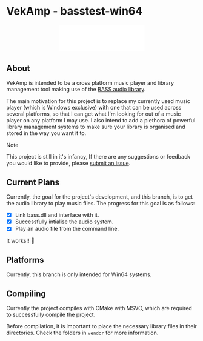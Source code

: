 # VekAmp - basstest-win64
<p align="center">
  <img alt="vekamp logo" width="45%" src="assets/branding/wordmark.svg" />
</p>

## About
VekAmp is intended to be a cross platform music player and library management tool making use of the [BASS audio library](https://www.un4seen.com/bass.html). 

The main motivation for this project is to replace my currently used music player (which is Windows exclusive) with one that can be used across several platforms, so that I can get what I'm looking for out of a music player on any platform I may use. I also intend to add a plethora of powerful library management systems to make sure your library is organised and stored in the way you want it to.
>[!NOTE]
>This project is still in it's infancy, If there are any suggestions or feedback you would like to provide, please [submit an issue](https://github.com/vektor451/vekamp/issues/new).

## Current Plans
Currently, the goal for the project's development, and this branch, is to get the audio library to play music files. The progress for this goal is as follows:
- [x] Link bass.dll and interface with it.
- [x] Successfully intialise the audio system.
- [x] Play an audio file from the command line.

It works!! 🥳

## Platforms
Currently, this branch is only intended for Win64 systems. 

## Compiling
Currently the project compiles with CMake with MSVC, which are required to successfully compile the project. 

Before compilation, it is important to place the necessary library files in their directories. Check the folders in `vendor` for more information. 
